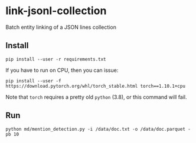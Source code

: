 # link-jsonl-collection

Batch entity linking of a JSON lines collection

## Install

    pip install --user -r requirements.txt

If you have to run on CPU, then you can issue:

    pip install --user -f https://download.pytorch.org/whl/torch_stable.html torch==1.10.1+cpu

Note that `torch` requires a pretty old `python` (3.8), or this command will fail.

## Run

    python md/mention_detection.py -i /data/doc.txt -o /data/doc.parquet -pb 10

